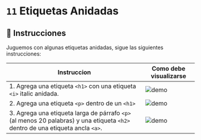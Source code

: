 # `11` Etiquetas Anidadas

## 📝 Instrucciones

Juguemos con algunas etiquetas anidadas, sigue las siguientes instrucciones:

| Instruccion | Como debe visualizarse  | 
| ----------  | ----------------------  |
| 1. Agrega una etiqueta `<h1>` con una etiqueta `<i>` italic anidada. | ![demo](http://i.imgur.com/Gwt1eSf.png) |
| 2. Agrega una etiqueta `<p>` dentro de un `<h1>` | ![demo](http://i.imgur.com/AjRhkAA.png) |
| 3. Agrega una etiqueta larga de párrafo `<p>` (al menos 20 palabras) y una etiqueta `<h2>` dentro de una etiqueta ancla `<a>`. | ![demo](http://i.imgur.com/9HZXzyn.png) |
